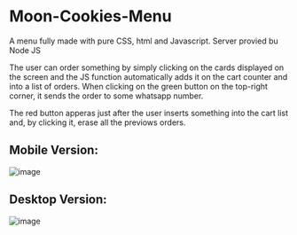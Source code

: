 # Moon-Cookies-Menu

A menu fully made with pure CSS, html and Javascript. Server provied bu Node JS

The user can order something by simply clicking on the cards displayed on the screen and the JS function automatically adds it on the cart counter and into a list of orders. When clicking on the green button on the top-right corner, it sends the order to some whatsapp number.

The red button apperas just after the user inserts something into the cart list and, by clicking it, erase all the previows orders.

## Mobile Version:
![image](https://user-images.githubusercontent.com/37219380/194364417-6fcf2601-6792-43a2-9c7d-3ff0d3807e5b.png)

## Desktop Version:
![image](https://user-images.githubusercontent.com/37219380/194364335-0b59f82e-e60d-44c9-b2b8-747210074114.png)
